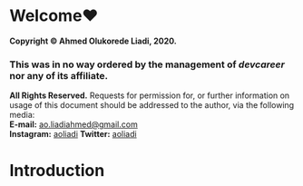 # Welcome❤

**Copyright © Ahmed Olukorede Liadi, 2020.**

### This was in no way ordered by the management of _devcareer_ nor any of its affiliate.

**All Rights Reserved.**
Requests for permission for, or further information on usage of this document should be addressed to the author, via the following media:  
**E-mail:** ao.liadiahmed@gmail.com  
**Instagram:** [aoliadi](https://instagram.com/aoliadi) 
**Twitter:** [aoliadi](https://twitter.com/aoliadi) 

# Introduction
  
 
